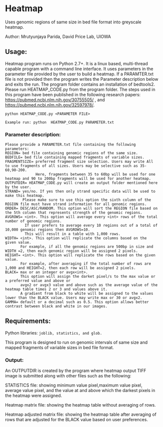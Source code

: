# Heatmap
Uses genomic regions of same size in bed file format into greyscale heatmap.

Author: Mrutyunjaya Parida, David Price Lab, UIOWA

## Usage:
Heatmap program runs on Python 2.7+. It is a linux based, multi-thread capable program with a command line interface. It uses parameters in the parameter file provided by the user to build a heatmap. If a PARAMTER.txt file is not provided then the program writes the Parameter description below and exits the run. The program folder contains an installation of bedtools2. Please run HEATMAP_CODE.py from the program folder. The steps used in this program have been published in the following research papers:
https://pubmed.ncbi.nlm.nih.gov/30755505/ ,
and https://pubmed.ncbi.nlm.nih.gov/32597978/.

```
python HEATMAP_CODE.py <PARAMETER FILE> 
                 
Example run: python  HEATMAP_CODE.py PARAMETER.txt                 
```
### Parameter description:
```
Please provide a PARAMETER.txt file containing the following parameters:
REGION= bed file containing genomic regions of the same size.
BEDFILE= bed file containing mapped fragments of variable sizes.
FRAGMENTSIZE= preferred fragment size selection. Users may write All to use fragments of all sizes. Users may be selective such as 35-60,90-200. 
              Here, fragments between 35 to 60bp will be used for one heatmap and 90 to 200bp fragments will be used for another heatmap.
OUTPUTDIR= HEATMAP_CODE.py will create an output folder mentioned here by the user.
STRAND= yes/no. If yes then only strand specific data will be used to make this heatmap. 
        Please make sure to use this option the sixth column of the REGION file must have strand information for all genomic regions.
ORDER= DESC/ASC/RANDOM. This option will sort the REGION file based on the 5th column that represents strength of the genomic regions.
AVGROWS= <int>. This option will average every <int> rows of the total number of genomic regions. 
         If user prefers to average every 10 regions out of a total of 10,000 genomic regions then AVGROWS=10. 
         This will result in a table with 1,000 rows. 
WIDTH= <int>. This option will replicate the columns based on the given value. 
       For example, if all the genomic regions are 500bp in size and WIDTH =2, then each genomic region will be assigned 2 pixels.
HEIGHT= <int>. This option will replicate the rows based on the given value. 
       For example, after averaging if the total number of rows are 1,000 and HEIGHT=2, then each row will be assigned 2 pixels.
BLACK= max or an integer or avgx<int>. 
       This option will assign the darket pixel/s to the max value or a preferred value and above or 
       avgx2 or avgx3 value and above such as the average value of the heatmap table times 2 or 3 and values above it. 
       A gradient from black to white will be assigned to the values lower than the BLACK value. Users may write max or 30 or avgx2. 
GAMMA= default or a decimal such as 0.5. This option allows better contrast between black and white in our images.
```
## Requirements:
Python libraries: ``` joblib, statistics, and glob. ```

This program is designed to run on genomic intervals of same size and mapped fragments of variable sizes in bed file format.

### Output:
An OUTPUTDIR is created by the program where heatmap output TIFF image is submitted along with other files such as the following:

STATISTICS file: showing minimum value pixel,maximum value pixel, average value pixel, and the value at and above which the darkest pixels in the heatmap were assigned. 

Heatmap matrix file: showing the heatmap table without averaging of rows.

Heatmap adjusted matrix file: showing the heatmap table after averaging of rows that are adjusted for the BLACK value based on user preferences.
